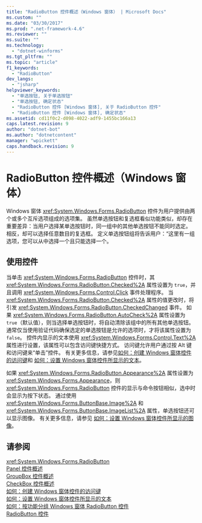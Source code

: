 ```yaml
---
title: "RadioButton 控件概述（Windows 窗体） | Microsoft Docs"
ms.custom: ""
ms.date: "03/30/2017"
ms.prod: ".net-framework-4.6"
ms.reviewer: ""
ms.suite: ""
ms.technology: 
  - "dotnet-winforms"
ms.tgt_pltfrm: ""
ms.topic: "article"
f1_keywords: 
  - "RadioButton"
dev_langs: 
  - "jsharp"
helpviewer_keywords: 
  - "单选按钮, 关于单选按钮"
  - "单选按钮, 确定状态"
  - "RadioButton 控件 [Windows 窗体], 关于 RadioButton 控件"
  - "RadioButton 控件 [Windows 窗体], 确定状态"
ms.assetid: cd11f0c2-d098-4022-adf9-1455bc166a13
caps.latest.revision: 9
author: "dotnet-bot"
ms.author: "dotnetcontent"
manager: "wpickett"
caps.handback.revision: 9
---
```

# RadioButton 控件概述（Windows 窗体）
Windows 窗体 <xref:System.Windows.Forms.RadioButton> 控件为用户提供由两个或多个互斥选项组成的选项集。  虽然单选按钮和复选框看似功能类似，却存在重要差异：当用户选择某单选按钮时，同一组中的其他单选按钮不能同时选定。  相反，却可以选择任意数目的复选框。  定义单选按钮组将告诉用户：“这里有一组选项，您可以从中选择一个且只能选择一个。  
  
## 使用控件  
 当单击 <xref:System.Windows.Forms.RadioButton> 控件时，其 <xref:System.Windows.Forms.RadioButton.Checked%2A> 属性设置为 `true`，并且调用 <xref:System.Windows.Forms.Control.Click> 事件处理程序。  当 <xref:System.Windows.Forms.RadioButton.Checked%2A> 属性的值更改时，将引发 <xref:System.Windows.Forms.RadioButton.CheckedChanged> 事件。  如果 <xref:System.Windows.Forms.RadioButton.AutoCheck%2A> 属性设置为 `true`（默认值），则当选择单选按钮时，将自动清除该组中的所有其他单选按钮。  通常仅当使用验证代码确保选定的单选按钮是允许的选项时，才将该属性设置为 `false`。  控件内显示的文本使用 <xref:System.Windows.Forms.Control.Text%2A> 属性进行设置，该属性可以包含访问键快捷方式。  访问键允许用户通过按 Alt 键和访问键来“单击”控件。  有关更多信息，请参见[如何：创建 Windows 窗体控件的访问键](../../../../docs/framework/winforms/controls/how-to-create-access-keys-for-windows-forms-controls.md)和 [如何：设置 Windows 窗体控件所显示的文本](../../../../docs/framework/winforms/controls/how-to-set-the-text-displayed-by-a-windows-forms-control.md)。  
  
 如果 <xref:System.Windows.Forms.RadioButton.Appearance%2A> 属性设置为 <xref:System.Windows.Forms.Appearance>，则 <xref:System.Windows.Forms.RadioButton> 控件的显示与命令按钮相似，选中时会显示为按下状态。  通过使用 <xref:System.Windows.Forms.ButtonBase.Image%2A> 和 <xref:System.Windows.Forms.ButtonBase.ImageList%2A> 属性，单选按钮还可以显示图像。  有关更多信息，请参见 [如何：设置 Windows 窗体控件所显示的图像](../../../../docs/framework/winforms/controls/how-to-set-the-image-displayed-by-a-windows-forms-control.md)。  
  
## 请参阅  
 <xref:System.Windows.Forms.RadioButton>   
 [Panel 控件概述](../../../../docs/framework/winforms/controls/panel-control-overview-windows-forms.md)   
 [GroupBox 控件概述](../../../../docs/framework/winforms/controls/groupbox-control-overview-windows-forms.md)   
 [CheckBox 控件概述](../../../../docs/framework/winforms/controls/checkbox-control-overview-windows-forms.md)   
 [如何：创建 Windows 窗体控件的访问键](../../../../docs/framework/winforms/controls/how-to-create-access-keys-for-windows-forms-controls.md)   
 [如何：设置 Windows 窗体控件所显示的文本](../../../../docs/framework/winforms/controls/how-to-set-the-text-displayed-by-a-windows-forms-control.md)   
 [如何：按功能分组 Windows 窗体 RadioButton 控件](../../../../docs/framework/winforms/controls/how-to-group-windows-forms-radiobutton-controls-to-function-as-a-set.md)   
 [RadioButton 控件](../../../../docs/framework/winforms/controls/radiobutton-control-windows-forms.md)